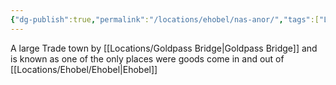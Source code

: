 ```yaml
---
{"dg-publish":true,"permalink":"/locations/ehobel/nas-anor/","tags":["Location"],"noteIcon":""}
---
```


A large Trade town by [[Locations/Goldpass Bridge\|Goldpass Bridge]] and is known as one of the only places were goods come in and out of [[Locations/Ehobel/Ehobel\|Ehobel]]
